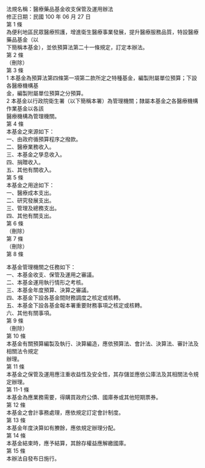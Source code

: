 法規名稱：醫療藥品基金收支保管及運用辦法  
修正日期：民國 100 年 06 月 27 日  
第 1 條  
為便利地區民眾醫療照護，增進衛生醫療事業發展，提升醫療服務品質，特設醫療藥品基金（以  
下簡稱本基金），並依預算法第二十一條規定，訂定本辦法。  
第 2 條  
（刪除）  
第 3 條  
1 本基金為預算法第四條第一項第二款所定之特種基金，編製附屬單位預算；下設各醫療機構基  
金，編製附屬單位預算之分預算。  
2 本基金以行政院衛生署（以下簡稱本署）為管理機關；隸屬本基金之各醫療機構作業基金以各該  
醫療機構為管理機關。  
第 4 條  
本基金之來源如下：  
一、由政府循預算程序之撥款。  
二、醫療業務收入。  
三、本基金之孳息收入。  
四、捐贈收入。  
五、其他有關收入。  
第 5 條  
本基金之用途如下：  
一、醫療成本支出。  
二、研究發展支出。  
三、管理及總務支出。  
四、其他有關支出。  
第 6 條  
（刪除）  
第 7 條  
（刪除）  
第 8 條  


本基金管理機關之任務如下：  
一、本基金收支、保管及運用之審議。  
二、本基金運用執行情形之考核。  
三、本基金年度預算、決算之審議。  
四、本基金下設各基金間財務調度之核定或核轉。  
五、本基金下設各基金報本署重要財務事項之核定或核轉。  
六、其他有關事項。  
第 9 條  
（刪除）  
第 10 條  
本基金有關預算編製及執行、決算編造，應依預算法、會計法、決算法、審計法及相關法令規定  
辦理。  
第 11 條  
本基金之保管及運用應注重收益性及安全性，其存儲並應依公庫法及其相關法令規定辦理。  
第 11-1 條  
本基金為應業務需要，得購買政府公債、國庫券或其他短期票券。  
第 12 條  
本基金之會計事務處理，應依規定訂定會計制度。  
第 13 條  
本基金年度決算如有賸餘，應依規定辦理分配。  
第 14 條  
本基金結束時，應予結算，其餘存權益應解繳國庫。  
第 15 條  
本辦法自發布日施行。  


